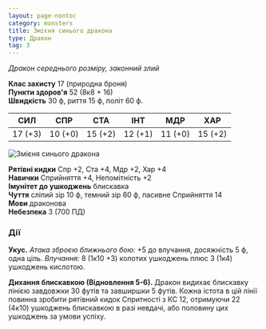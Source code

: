 ```yaml
---
layout: page-nontoc
category: monsters
title: Змієня синього дракона
type: Дракон
tag: 3
---
```


_Дракон середнього розміру, законний злий_

**Клас захисту** 17 (природна броня)    
**Пункти здоров'я** 52 (8к8 + 16)    
**Швидкість** 30 ф, риття 15 ф, політ 60 ф.

| СИЛ     | СПР     | СТА     | ІНТ     | МДР     | ХАР     |
| ------- | ------- | ------- | ------- | ------- | ------- |
| 17 (+3) | 10 (+0) | 15 (+2) | 12 (+1) | 11 (+0) | 15 (+2) |

![Змієня синього дракона](https://www.dndbeyond.com/avatars/thumbnails/21222/242/1000/1000/637708181281501343.jpeg)

**Рятівні кидки** Спр +2, Ста +4, Мдр +2, Хар +4    
**Навички** Сприйняття +4, Непомітність +2    
**Імунітет до ушкоджень** блискавка    
**Чуття** сліпий зір 10 ф, темний зір 60 ф, пасивне Сприйняття 14    
**Мови** драконова    
**Небезпека** 3 (700 ПД)

### Дії
**Укус.** _Атака зброєю ближнього бою:_ +5 до влучання, досяжність 5 ф, одна ціль. _Влучання:_ 8 (1к10 +3) колотих ушкоджень плюс 3 (1к4) ушкоджень кислотою.    

**Дихання блискавкою (Відновлення 5-6).** Дракон видихає блискавку лінією завдовжки 30 футів та завширшки 5 футів. Кожна істота в цій лінії повинна зробити рятівний кидок Спритності з КС 12, отримуючи 22 (4к10) ушкоджень блискавкою в разі невдачі, або половину цих ушкоджень за умови успіху.
